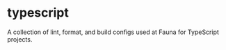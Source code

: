 # typescript
A collection of lint, format, and build configs used at Fauna for TypeScript projects.
